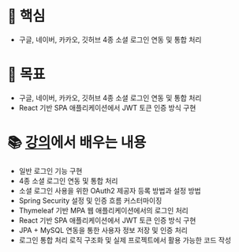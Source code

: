 # 🌟 핵심
- 구글, 네이버, 카카오, 깃허브 4종 소셜 로그인 연동 및 통합 처리

# 🎯 목표
- 구글, 네이버, 카카오, 깃허브 4종 소셜 로그인 연동 및 통합 처리
- React 기반 SPA 애플리케이션에서 JWT 토큰 인증 방식 구현

# 📚 [강의](https://www.inflearn.com/course/%EC%8A%A4%ED%94%84%EB%A7%81%EB%B6%80%ED%8A%B8-%EB%A6%AC%EC%95%A1%ED%8A%B8-%EC%86%8C%EC%85%9C%EB%A1%9C%EA%B7%B8%EC%9D%B8)에서 배우는 내용
- 일반 로그인 기능 구현
- 4종 소셜 로그인 연동 및 통합 처리
- 소셜 로그인 사용을 위한 OAuth2 제공자 등록 방법과 설정 방법
- Spring Security 설정 및 인증 흐름 커스터마이징
- Thymeleaf 기반 MPA 웹 애플리케이션에서의 로그인 처리
- React 기반 SPA 애플리케이션에서 JWT 토큰 인증 방식 구현
- JPA + MySQL 연동을 통한 사용자 정보 저장 및 인증 처리
- 로그인 통합 처리 로직 구조화 및 실제 프로젝트에서 활용 가능한 코드 작성

